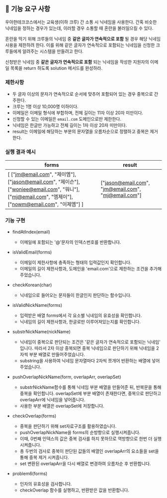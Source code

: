 ## 🚀 기능 요구 사항

우아한테크코스에서는 교육생(이하 크루) 간 소통 시 닉네임을 사용한다. 간혹 비슷한 닉네임을 정하는 경우가 있는데, 이러할 경우 소통할 때 혼란을 불러일으킬 수 있다.

혼란을 막기 위해 크루들의 닉네임 중 **같은 글자가 연속적으로 포함** 될 경우 해당 닉네임 사용을 제한하려 한다. 이를 위해 같은 글자가 연속적으로 포함되는 닉네임을 신청한 크루들에게 알려주는 시스템을 만들려고 한다.


신청받은 닉네임 중 **같은 글자가 연속적으로 포함** 되는 닉네임을 작성한 지원자의 이메일 목록을 return 하도록 solution 메서드를 완성하라.

### 제한사항

- 두 글자 이상의 문자가 연속적으로 순서에 맞추어 포함되어 있는 경우 중복으로 간주한다.
- 크루는 1명 이상 10,000명 이하이다.
- 이메일은 이메일 형식에 부합하며, 전체 길이는 11자 이상 20자 미만이다.
- 신청할 수 있는 이메일은 `email.com` 도메인으로만 제한한다.
- 닉네임은 한글만 가능하고 전체 길이는 1자 이상 20자 미만이다.
- result는 이메일에 해당하는 부분의 문자열을 오름차순으로 정렬하고 중복은 제거한다.

### 실행 결과 예시

| forms | result |
| --- | --- |
| [ ["jm@email.com", "제이엠"], ["jason@email.com", "제이슨"], ["woniee@email.com", "워니"], ["mj@email.com", "엠제이"], ["nowm@email.com", "이제엠"] ] | ["jason@email.com", "jm@email.com", "mj@email.com"] |

### 기능 구현
- findAtIndex(email)
	- 이메일에 포함되는 '@'문자의 인덱스번호를 반환합니다.

- isValidEmail(forms)
	- 이메일이 제한사항에 충족하는 형태의 입력값인지 확인합니다.
	- 이메일의 길이 제한사항과, 도메인을 'email.com'으로 제한하는 조건을 추가해주었습니다.

- checkKorean(char)
	- 닉네임으로 들어오는 문자들이 한글인지 판단하는 함수입니다.

- isValidNickName(forms)
  - 입력받은 배열 forms에서 각 요소별 닉네임의 유효성을 확인합니다.
  - 닉네임의 길이 제한사항과, 한글로만 이루어져있는지를 확인합니다.

- substrNickName(nickName)
  - 닉네임이 중복으로 판단되는 조건은 '같은 글자가 연속적으로 포함되는 닉네임' 입니다. 따라서 2자 이상 중복되면 중복 닉네임으로 판단하기 위해 닉네임을 2자씩 부분 배열로 만들어주었습니다.
  - substring을 사용하여 닉네임 문자열마다 2자씩 쪼개어 반환하는 배열에 넣어주었습니다.

- pushOverlapNickName(form, overlapArr, overlapSet)
  - substrNickName함수를 통해 닉네임 부분 배열을 만들어준 뒤, 반복문을 통해 중복을 확인합니다. overlapSet에 부분 배열이 존재한다면, 중복으로 판단하고 overlapArr에 닉네임을 넣어줍니다.
  - 사용한 부분 배열은 overlapSet에 저장합니다.

- checkOverlap(forms)
  - 중복을 판단하기 위해 set자료구조를 활용하였습니다.
  - pushOverlapNickName을 forms의 순방향으로 실행시켜줍니다. 
  - 이때, 0번째 인덱스의 값은 중복 검사를 하지 못하므로 역방향으로 한번 더 실행시켜줍니다.
  - 총 두번의 검사로 중복이 판단된 값들의 배열인 overlapArr의 요소들을 set을 통해 중복 제거 시켜줍니다.
  - set 변환된 overlapArr을 다시 배열로 변경하여 오름차순 후 반환합니다.

- problem6(forms)
  - 인자의 유효성을 검사합니다.
  - checkOverlap 함수를 실행하고, 반환받은 값을 반환합니다.


